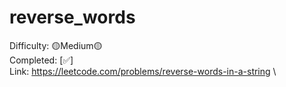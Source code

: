 # reverse_words

Difficulty: 🟡Medium🟡 \
Completed: [✅] \
Link: https://leetcode.com/problems/reverse-words-in-a-string \
